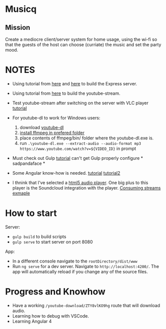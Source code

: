 # Musicq

## Mission
Create a mediocre client/server system for home usage,
using the wi-fi so that the guests of the host can choose
(curriate) the music and set the party mood.

NOTES
===========================================================
* Using tutorial from [here](http://mherman.org/blog/2016/11/05/developing-a-restful-api-with-node-and-typescript/#.WTa8GGiGNhE)
    and [here](http://brianflove.com/2016/11/08/typescript-2-express-node/)
    to build the Express server.

* Using tutorial from [here](http://pauldbergeron.com/articles/streaming-youtube-to-mp3-audio-in-nodejs.html)
    to build the youtube-stream.

* Test youtube-stream after switching on the server with VLC player [tutorial](https://www.youtube.com/watch?v=u0bhD9nWZJ0)

* For youtube-dl to work for Windows users:
    1. download [youtube-dl](https://rg3.github.io/youtube-dl/)
    2. [install ffmpeg in prefered folder](https://github.com/adaptlearning/adapt_authoring/wiki/Installing-FFmpeg)
    3. place contents of ffmpeg/bin/ folder where the youtube-dl.exe is.
    4. run `.\youtube-dl.exe --extract-audio --audio-format mp3 https://www.youtube.com/watch?v=${VIDEO_ID}` in prompt

* Must check out Gulp [tutorial](https://markgoodyear.com/2014/01/getting-started-with-gulp/)
    can't get Gulp properly configure * sadpandaface *

* Some Angular know-how is needed. [tutorial](https://www.edureka.co/blog/angular-tutorial/)
    [tutorial2](https://www.concretepage.com/angular-2/angular-2-property-binding-example)

* I thnink that I've selected a [html5 audio player](https://521dimensions.com/open-source/amplitudejs).
    One big plus to this player is the Soundcloud integration with the player.
    [Consuming streams exmaple](https://m.serversideup.net/amplitudejs-for-live-stream-html5-audio-10f12a84df09)

How to start
=============================================================

Server:
* `gulp build` to build scripts
* `gulp serve` to start server on port 8080

App:
* In a different console navigate to the `rootDirectory/dist/www`
* Run `ng serve` for a dev server. Navigate to `http://localhost:4200/`. The app will automatically reload if you change any of the source files.

Progress and Knowhow
=============================================================
- Have a working `/youtube-download/ZTY8vlKO9hg` route that will download audio.
- Learning how to debug with VSCode.
- Learning Angular 4

